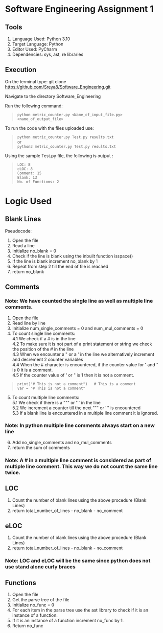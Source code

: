 # Software Engineering Assignment 1

## Tools
1. Language Used: Python 3.10
2. Target Language: Python
3. Editor Used: PyCharm
4. Dependencies: sys, ast, re libraries

## Execution
On the terminal type:
git clone https://github.com/Sreya8/Software_Engineering.git

Navigate to the directory Software_Engineering

Run the following command:
> ````python metric_counter.py <Name_of_input_file.py> <name_of_output_file>````

To run the code with the files uploaded use:
> ````python metric_counter.py Test.py results.txt````</br>
or </br>
> ````python3 metric_counter.py Test.py results.txt````

Using the sample Test.py file, the following is output :
>````LOC: 8````</br>
>````eLOC: 8````</br>
>````Comment: 15````</br>
>````Blank: 13````</br>
>````No. of Functions: 2````</br>



# Logic Used

## Blank Lines
Pseudocode:
1. Open the file
2. Read a line
3. Initialize no_blank = 0
4. Check if the line is blank using the inbuilt function isspace()
5. If the line is blank increment no_blank by 1
6. Repeat from step 2 till the end of file is reached
7. return no_blank


## Comments
### Note: We have counted the single line as well as multiple line comments.

1. Open the file
2. Read line by line
3. Initialize num_single_comments = 0 and num_mul_comments = 0
4. To count single line comments:<br/>
   4.1 We check if a # is in the line<br/>
   4.2 To make sure it is not part of a print statement or string we check the position of the # in the line<br/>
   4.3 When we encounter a " or a ' in the line we alternatively increment and decrement 2 counter variables<br/>
   4.4 When the # character is encountered, if the counter value for ' and " is 0 it is a comment.<br/>
   4.5 If the counter value of ' or " is 1 then it is not a comment.<br/>

> ````print("# This is not a comment")   # This is a comment ```` </br>
> ````var = "# This is not a comment" ````

5. To count multiple line comments:<br/>
   5.1 We check if there is a """ or ''' in the line<br/>
   5.2 We increment a counter till the next """ or ''' is encountered<br/>
   5.3 If a blank line is encountered in a multiple line comment it is ignored.<br/>

### Note: In python multiple line comments always start on a new line

6. Add no_single_comments and no_mul_comments
7. return the sum of comments

### Note: A # in a multiple line comment is considered as part of multiple line comment. This way we do not count the same line twice.


## LOC
1. Count the number of blank lines using the above procedure (Blank Lines)
2. return total_number_of_lines - no_blank - no_comment


## eLOC
1. Count the number of blank lines using the above procedure (Blank Lines)
2. return total_number_of_lines - no_blank - no_comment

### Note: LOC and eLOC will be the same since python does not use stand alone curly braces


## Functions
1. Open the file
2. Get the parse tree of the file
3. Initialize no_func = 0
4. For each item in the parse tree use the ast library to check if it is an instance of a function.
5. If it is an instance of a function increment no_func by 1.
6. Return no_func
